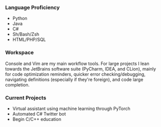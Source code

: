 ### Language Proficiency
 
- Python
- Java
- C#
- Sh/Bash/Zsh
- HTML/PHP/SQL

### Workspace

Console and Vim are my main workflow tools. For large projects I lean towards
the JetBrains software suite (PyCharm, IDEA, and CLion), mainly for code
optimization reminders, quicker error checking/debugging, navigating
definitions (especially if they're foreign), and code large completion.

### Current Projects
 
- Virtual assistant using machine learning through PyTorch
- Automated C# Twitter bot
- Begin C/C++ education
